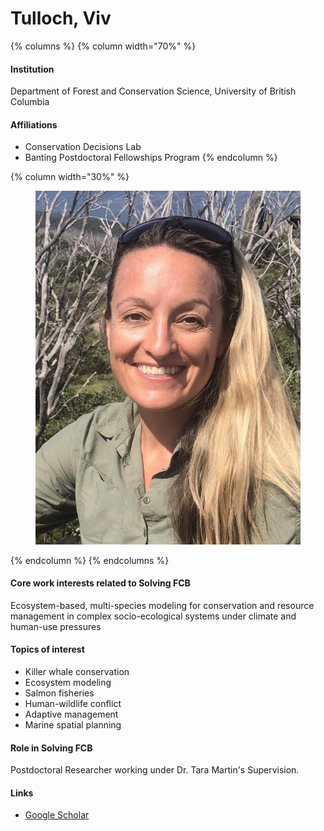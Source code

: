 # Tulloch, Viv

{% columns %}
{% column width="70%" %}
#### Institution

Department of Forest and Conservation Science, University of British Columbia

#### Affiliations

* Conservation Decisions Lab
* Banting Postdoctoral Fellowships Program
{% endcolumn %}

{% column width="30%" %}
<figure><img src="https://raw.githubusercontent.com/Solving-FCB/docs/refs/heads/main/.img/tulloch-v.webp" alt=""></figure>
{% endcolumn %}
{% endcolumns %}

#### Core work interests related to Solving FCB

Ecosystem-based, multi-species modeling for conservation and resource management in complex socio-ecological systems under climate and human-use pressures

#### Topics of interest

* Killer whale conservation
* Ecosystem modeling
* Salmon fisheries
* Human-wildlife conflict
* Adaptive management
* Marine spatial planning

#### Role in Solving FCB

Postdoctoral Researcher working under Dr. Tara Martin's Supervision.

#### Links

* [Google Scholar](https://scholar.google.com/citations?hl=en\&user=A_7F28YAAAAJ)
